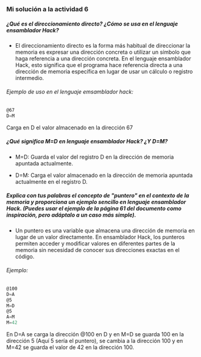 <!--Manejo básico de la memoria
Enunciado: la memoria en el computador Hack se organiza como una secuencia de direcciones, donde cada dirección almacena un valor de 16 bits. 
El documento "Machine Language" menciona diferentes modos de direccionamiento (página 60).

¿Qué es el direccionamiento directo? ¿Cómo se usa en el lenguaje ensamblador Hack?
¿Qué significa M=D en lenguaje ensamblador Hack? ¿Y D=M?
Explica con tus palabras el concepto de "puntero" en el contexto de la memoria y proporciona un ejemplo sencillo en lenguaje ensamblador Hack. (Puedes usar el ejemplo de
la página 61 del documento como inspiración, pero adáptalo a un caso más simple).
Entrega: respuestas a las preguntas y un ejemplo de código en ensamblador que ilustre el concepto de puntero y su uso para acceder a la memoria. -->

### Mi solución a la actividad 6

##### ¿Qué es el direccionamiento directo? ¿Cómo se usa en el lenguaje ensamblador Hack?

- El direccionamiento directo es la forma más habitual de direccionar la memoria es expresar una dirección concreta o utilizar un símbolo que haga referencia a una dirección concreta.
En el lenguaje ensamblador Hack,
esto significa que el programa hace referencia directa a una dirección de memoria específica en lugar de usar un cálculo o registro intermedio.

###### Ejemplo de uso en el lenguaje emsamblador hack:

``` asm
@67
D=M
```
Carga en D el valor almacenado en la dirección 67

##### ¿Qué significa M=D en lenguaje ensamblador Hack? ¿Y D=M?

- M=D: Guarda el valor del registro D en la dirección de memoria apuntada actualmente.

- D=M: Carga el valor almacenado en la dirección de memoria apuntada actualmente en el registro D.

##### Explica con tus palabras el concepto de "puntero" en el contexto de la memoria y proporciona un ejemplo sencillo en lenguaje ensamblador Hack. (Puedes usar el ejemplo de la página 61 del documento como inspiración, pero adáptalo a un caso más simple).

- Un puntero es una variable que almacena una dirección de memoria en lugar de un valor directamente.
 En ensamblador Hack, los punteros permiten acceder y modificar valores en diferentes partes de la memoria sin necesidad de conocer sus direcciones exactas en el código.

###### Ejemplo:

``` asm
@100
D=A    
@5
M=D    
@5
A=M    
M=42  
```
En D=A se carga la dirección @100 en D y en M=D se guarda 100 en la dirección 5 (Aquí 5 sería el puntero), se cambia a la dirección 100 y en M=42 se guarda el valor de 42 en la dirección 100.
